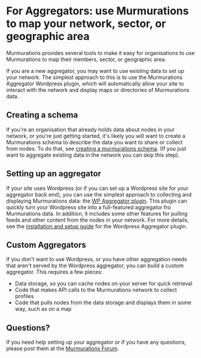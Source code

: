 # For Aggregators: use Murmurations to map your network, sector, or geographic area

Murmurations provides several tools to make it easy for organisations to use Murmurations to map their members, sector, or geographic area.

If you are a new aggregator, you may want to use existing data to set up your network. The simplest approach to this is to use the Murmurations Aggregator Wordpress plugin, which will automatically allow your site to interact with the network and display maps or directories of Murmurations data.

## Creating a schema

If you're an organisation that already holds data about nodes in your network, or you're just getting started, it's likely you will want to create a Murmurations schema to describe the data you want to share or collect from nodes. To do that, see [creating a murmurations schema](create_a_schema.html). (If you just want to aggregate existing data in the network you can skip this step).

## Setting up an aggregator

If your site uses Wordpress (or if you can set up a Wordpress site for your aggregator back end), you can use the simplest approach to collecting and displaying Murmurations data: the [WP Aggregator plugin](). This plugin can quickly turn your Wordpress site into a full-featured aggregator fro Murmurations data. In addition, it includes some other features for pulling feeds and other content from the nodes in your network. For more details, see the [installation and setup guide]() for the Wordpress Aggregator plugin.

## Custom Aggregators

If you don't want to use Wordpress, or you have other aggregation needs that aren't served by the Wordpress aggregator, you can build a custom aggregator. This requires a few pieces:
 - Data storage, so you can cache nodes on your server for quick retrieval
 - Code that makes API calls to the Murmurations network to collect profiles
 - Code that pulls nodes from the data storage and displays them in some way, such as on a map



## Questions?

If you need help setting up your aggregator or if you have any questions, please post them at the [Murmurations Forum](https://murmurations.flarum.cloud).
